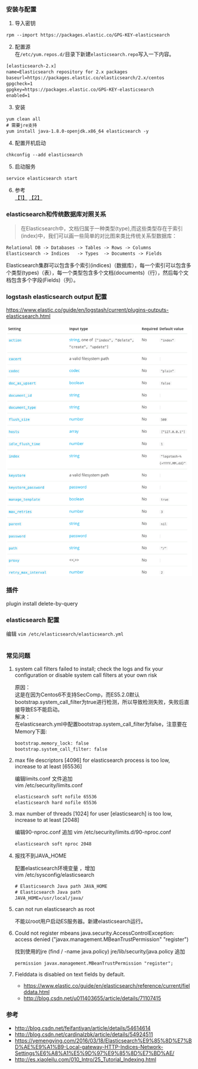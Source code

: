### 安装与配置
1. 导入密钥
```
rpm --import https://packages.elastic.co/GPG-KEY-elasticsearch
```

2. 配置源  
在`/etc/yum.repos.d/`目录下新建`elasticsearch.repo`写入一下内容。
```
[elasticsearch-2.x]
name=Elasticsearch repository for 2.x packages
baseurl=https://packages.elastic.co/elasticsearch/2.x/centos
gpgcheck=1
gpgkey=https://packages.elastic.co/GPG-KEY-elasticsearch
enabled=1
```

3. 安装  
```
yum clean all
# 需要jre支持
yum install java-1.8.0-openjdk.x86_64 elasticsearch -y
```

4. 配置开机启动
```
chkconfig --add elasticsearch
```

5. 启动服务
```
service elasticsearch start
```

6. 参考  
[【1】](https://www.elastic.co/guide/en/elasticsearch/reference/current/setup-repositories.html) [【2】](https://www.elastic.co/guide/en/elasticsearch/reference/current/rpm.html)


### elasticsearch和传统数据库对照关系

> 在Elasticsearch中，文档归属于一种类型(type),而这些类型存在于索引(index)中，我们可以画一些简单的对比图来类比传统关系型数据库：

```
Relational DB -> Databases -> Tables -> Rows -> Columns
Elasticsearch -> Indices   -> Types  -> Documents -> Fields
```                                                                                                                                                                                                                
Elasticsearch集群可以包含多个索引(indices)（数据库），每一个索引可以包含多个类型(types)（表），每一个类型包含多个文档(documents)（行），然后每个文档包含多个字段(Fields)（列）。

### logstash elasticsearch output 配置

<https://www.elastic.co/guide/en/logstash/current/plugins-outputs-elasticsearch.html>

![](images/QQ20160803-0.png)


### 插件
plugin install delete-by-query

### elasticsearch 配置
编辑 `vim /etc/elasticsearch/elasticsearch.yml`
``` yml

```

### 常见问题
1. system call filters failed to install; check the logs and fix your configuration or disable system call filters at your own risk

    原因：    
    这是在因为Centos6不支持SecComp，而ES5.2.0默认bootstrap.system_call_filter为true进行检测，所以导致检测失败，失败后直接导致ES不能启动。    
    解决：    
    在elasticsearch.yml中配置bootstrap.system_call_filter为false，注意要在Memory下面:    
    ```
    bootstrap.memory_lock: false    
    bootstrap.system_call_filter: false    
    ```

2. max file descriptors [4096] for elasticsearch process is too low, increase to at least [65536] 

    编辑limits.conf 文件追加   
    vim /etc/security/limits.conf   
    ```  
    elasticsearch soft nofile 65536    
    elasticsearch hard nofile 65536    
    ```

3. max number of threads [1024] for user [elasticsearch] is too low, increase to at least [2048]

    编辑90-nproc.conf 追加
    vim /etc/security/limits.d/90-nproc.conf 
    ```
    elasticsearch soft nproc 2048
    ```

4. 报找不到JAVA_HOME

    配置elasticsearch环境变量 ，增加  
    vim /etc/sysconfig/elasticsearch
    ```
    # Elasticsearch Java path JAVA_HOME
    # Elasticsearch Java path
    JAVA_HOME=/usr/local/java/
    ```

5. can not run elasticsearch as root

    不能以root用户启动ES服务器。新建elasticsearch运行。

6. Could not register mbeans java.security.AccessControlException: access denied ("javax.management.MBeanTrustPermission" "register")

    找到使用的jre (find / -name java.policy) jre/lib/security/java.policy 追加
    ```
    permission javax.management.MBeanTrustPermission "register";
    ```

7. Fielddata is disabled on text fields by default.

    - <https://www.elastic.co/guide/en/elasticsearch/reference/current/fielddata.html>
    - <http://blog.csdn.net/u011403655/article/details/71107415>


### 参考
- <http://blog.csdn.net/feifantiyan/article/details/54614614>  
- <http://blog.csdn.net/cardinalzbk/article/details/54924511>
- <https://yemengying.com/2016/03/18/Elasticsearch%E9%85%8D%E7%BD%AE%E9%A1%B9-Local-gateway-HTTP-Indices-Network-Settings%E6%A8%A1%E5%9D%97%E9%85%8D%E7%BD%AE/>
- <http://es.xiaoleilu.com/010_Intro/25_Tutorial_Indexing.html>
